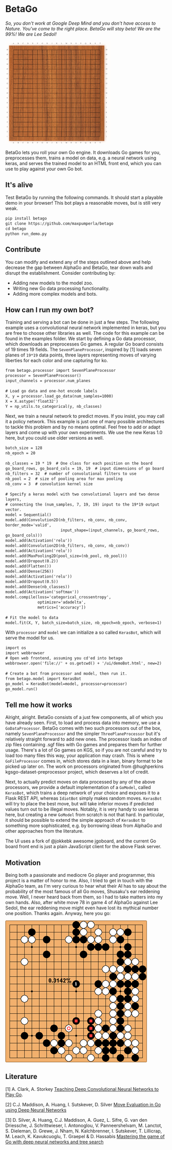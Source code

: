 # BetaGo
*So, you don't work at Google Deep Mind and you don't have access to Nature. You've come to the right place. BetaGo will stay beta! We are the 99%! We are Lee Sedol!*

![betago-demo](betago.gif)

BetaGo lets you roll your own Go engine. It downloads Go games for you, preprocesses them, trains a model on data, e.g. a neural network using keras, and serves the trained model to an HTML front end, which you can use to play against your own Go bot.

## It's alive
Test BetaGo by running the following commands. It should start a playable demo in your browser! This bot plays a reasonable moves, but is still very weak.
```{python}
pip install betago
git clone https://github.com/maxpumperla/betago
cd betago
python run_demo.py
```

## Contribute
You can modify and extend any of the steps outlined above and help decrease the gap between AlphaGo and BetaGo, tear down walls and disrupt the establishment. Consider contributing by:
- Adding new models to the model zoo.
- Writing new Go data processing functionality.
- Adding more complex models and bots.

## How can I run my own bot?
Training and serving a bot can be done in just a few steps. The following example uses a convolutional neural network implemented in keras, but you are free to choose other libraries as well. The code for this example can be found in the examples folder.
We start by defining a Go data processor, which downloads an preprocesses Go games. A regular Go board consists of 19 times 19 fields. The ```SevenPlaneProcessor```, inspired by [1] loads seven planes of ```19*19``` data points, three layers representing moves of varying liberties for each color and one capturing for ko.
```{python}
from betago.processor import SevenPlaneProcessor
processor = SevenPlaneProcessor()
input_channels = processor.num_planes

# Load go data and one-hot encode labels
X, y = processor.load_go_data(num_samples=1000)
X = X.astype('float32')
Y = np_utils.to_categorical(y, nb_classes)
```
Next, we train a neural network to predict moves. If you insist, you may call it a policy network. This example is just one of many possible architectures to tackle this problem and by no means optimal. Feel free to add or adapt layers and come up with your own experiments. We use the new Keras 1.0 here, but you could use older versions as well.

```{python}
batch_size = 128
nb_epoch = 20

nb_classes = 19 * 19  # One class for each position on the board
go_board_rows, go_board_cols = 19, 19  # input dimensions of go board
nb_filters = 32  # number of convolutional filters to use
nb_pool = 2  # size of pooling area for max pooling
nb_conv = 3  # convolution kernel size

# Specify a keras model with two convolutional layers and two dense layers,
# connecting the (num_samples, 7, 19, 19) input to the 19*19 output vector.
model = Sequential()
model.add(Convolution2D(nb_filters, nb_conv, nb_conv, border_mode='valid',
                        input_shape=(input_channels, go_board_rows, go_board_cols)))
model.add(Activation('relu'))
model.add(Convolution2D(nb_filters, nb_conv, nb_conv))
model.add(Activation('relu'))
model.add(MaxPooling2D(pool_size=(nb_pool, nb_pool)))
model.add(Dropout(0.2))
model.add(Flatten())
model.add(Dense(256))
model.add(Activation('relu'))
model.add(Dropout(0.5))
model.add(Dense(nb_classes))
model.add(Activation('softmax'))
model.compile(loss='categorical_crossentropy',
              optimizer='adadelta',
              metrics=['accuracy'])

# Fit the model to data
model.fit(X, Y, batch_size=batch_size, nb_epoch=nb_epoch, verbose=1)
```

With ```processor``` and ```model``` we can initialize a so called ```KerasBot```, which will serve the model for us.
```{python}
import os
import webbrowser
# Open web frontend, assuming you cd'ed into betago
webbrowser.open('file://' + os.getcwd() + '/ui/demoBot.html', new=2)

# Create a bot from processor and model, then run it.
from betago.model import KerasBot
go_model = KerasBot(model=model, processor=processor)
go_model.run()
```


## Tell me how it works
Alright, alright. BetaGo consists of a just few components, all of which you have already seen. First, to load and process data into memory, we use a ```GoDataProcessor```. BetaGo comes with two such processors out of the box, namely ```SevenPlaneProcessor``` and the simpler ```ThreePlaneProcessor``` but it's relatively straight forward to add new ones. The processor loads an index of zip files containing .sgf files with Go games and prepares them for further usage. There's a lot of Go games on KGS, so if you are not careful and try to load too many files this way, your application may crash. This is where ```GoFileProcessor``` comes in, which stores data in a lean, binary format to be picked up later on. The work on processors originated from @hughperkins kgsgo-dataset-preprocessor project, which deserves a lot of credit.

Next, to actually predict moves on data processed by any of the above processors, we provide a default implementation of a ```GoModel```, called ```KerasBot```, which trains a deep network of your choice and exposes it to a Flask REST API, whereas ```IdiotBot``` simply makes random moves. ```KerasBot``` will try to place the best move, but will take inferior moves if predicted values turn out to be illegal moves. Notably, it is very handy to use keras here, but creating a new ```GoModel``` from scratch is not that hard. In particular, it should be possible to extend the simple approach of ```KerasBot``` to something more sophisticated, e.g. by borrowing ideas from AlphaGo and other approaches from the literature.

The UI uses a fork of @jokkebk awesome jgoboard, and the current Go board front end is just a plain JavaScript client for the above Flask server.

## Motivation
Being both a passionate and mediocre Go player and programmer, this project is a matter of honor to me. Also, I tried to get in touch with the AlphaGo team, as I'm very curious to hear what their AI has to say about the probability of the most famous of all Go moves, Shusaku's ear reddening move. Well, I never heard back from them, so I had to take matters into my own hands. Also, after white move 78 in game 4 of AlphaGo against Lee Sedol, the ear reddening move might even have lost its mythical number one position. Thanks again. Anyway, here you go:

![ear-reddening](ear_reddening.png)

## Literature
[1] A. Clark, A. Storkey [Teaching Deep Convolutional Neural Networks to Play Go](http://arxiv.org/pdf/1412.3409v2.pdf).

[2] C.J. Maddison, A. Huang, I. Sutskever, D. Silver [Move Evaluation in Go using Deep Neural Networks](http://arxiv.org/pdf/1412.6564v2.pdf)

[3] D. Silver, A. Huang, C.J. Maddison,	A. Guez, L. Sifre, G. van den Driessche, J. Schrittwieser, I. Antonoglou, V. Panneershelvam, M. Lanctot, S. Dieleman, D. Grewe,	J. Nham, N. Kalchbrenner, I. Sutskever,	T. Lillicrap, M. Leach,	K. Kavukcuoglu,	T. Graepel	& D. Hassabis [Mastering the game of Go with deep neural networks and tree search](http://www.nature.com/nature/journal/v529/n7587/full/nature16961.html)
